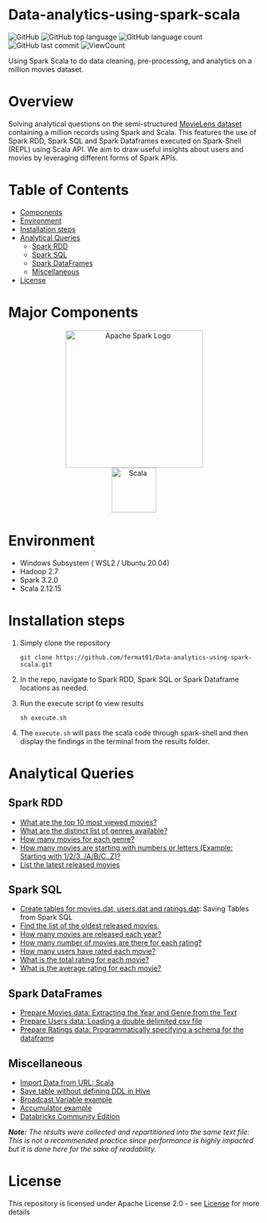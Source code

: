 # Data-analytics-using-spark-scala

![GitHub](https://img.shields.io/github/license/fermat01/Data-analytics-using-spark-scala?style=flat)
![GitHub top language](https://img.shields.io/github/languages/top/fermat01/Data-analytics-using-spark-scala?style=flat)
![GitHub language count](https://img.shields.io/github/languages/count/fermat01/Data-analytics-using-spark-scala?style=flat)
![GitHub last commit](https://img.shields.io/github/last-commit/fermat01/Data-analytics-using-spark-scala?style=flat)
![ViewCount](https://views.whatilearened.today/views/github/fermat01/Data-analytics-using-spark-scala.svg?cache=remove)

 
 Using Spark Scala to do data cleaning, pre-processing, and analytics on a million movies dataset.

 
# Overview
Solving analytical questions on the semi-structured [MovieLens dataset](https://grouplens.org/datasets/movielens/1m/) containing a million records using Spark and Scala. This features the use of Spark RDD, Spark SQL and Spark Dataframes executed on Spark-Shell (REPL) using Scala API. We aim to draw useful insights about users and movies by leveraging different forms of Spark APIs.

# Table of Contents
* [Components](https://github.com/fermat01/Data-analytics-using-spark-scala#Major-Components)
* [Environment](https://github.com/fermat01/Data-analytics-using-spark-scala#Environment)
* [Installation steps](https://github.com/fermat01/Data-analytics-using-spark-scala#Installation-steps)
* [Analytical Queries](https://github.com/fermat01/Data-analytics-using-spark-scala#Analytical-Queries)
	- [Spark RDD](https://github.com/fermat01/Data-analytics-using-spark-scala#Spark-RDD)
	- [Spark SQL](https://github.com/fermat01/Data-analytics-using-spark-scala#Spark-SQL)
	- [Spark DataFrames](https://github.com/fermat01/Data-analytics-using-spark-scala#Spark-DataFrames)
	- [Miscellaneous](https://github.com/fermat01/Data-analytics-using-spark-scala#Miscellaneous)
* [License](https://github.com/fermat01/Data-analytics-using-spark-scala#License)

# Major Components

<p align="center">
	<a href="#">
		<img src="https://upload.wikimedia.org/wikipedia/commons/f/f3/Apache_Spark_logo.svg" alt="Apache Spark Logo" title="Apache Spark" width=275 hspace=80 />
	</a>
	<a href="#">
		<img src="https://raw.githubusercontent.com/Thomas-George-T/Thomas-George-T/master/assets/scala.svg" alt="Scala" title="Scala" width ="90" />
	</a>
</p>

# Environment
* Windows Subsystem ( WSL2 / Ubuntu 20.04) 
* Hadoop 2.7
* Spark 3.2.0
* Scala 2.12.15

# Installation steps

1. Simply clone the repository
	```
	git clone https://github.com/fermat01/Data-analytics-using-spark-scala.git
	```
2. In the repo, navigate to Spark RDD, Spark SQL or Spark Dataframe locations as needed.

3. Run the execute script to view results
	```
	sh execute.sh
	```
4. The `execute.sh` will pass the scala code through spark-shell and then display the findings in the terminal from the results folder.

# Analytical Queries

## Spark RDD
- [What are the top 10 most viewed movies?](/Spark_RDD/Top_10_Most_Viewed_Movies/)
- [What are the distinct list of genres available?](/Spark_RDD/Distinct_Genres/)
- [How many movies for each genre?](Spark_RDD/Movies_in_each_genre/)
- [How many movies are starting with numbers or letters (Example: Starting with 1/2/3../A/B/C..Z)?](Spark_RDD/Movies_starting_with_Letters_or_Numbers/)
- [List the latest released movies](Spark_RDD/Latest_movies/)

## Spark SQL
- [Create tables for movies.dat, users.dat and ratings.dat](/Spark_SQL/sparkdatalake/): Saving Tables from Spark SQL
- [Find the list of the oldest released movies.](/Spark_SQL/list_of_the_oldest_movies/)
- [How many movies are released each year?](/Spark_SQL/movies_each_year/)
- [How many number of movies are there for each rating?](/Spark_SQL/movies_per_rating/)
- [How many users have rated each movie?](Spark_SQL/num_users_per_movie)
- [What is the total rating for each movie?](Spark_SQL/total_rating_per_movie/) 
- [What is the average rating for each movie?](Spark_SQL/average_rating_per_movie/)

## Spark DataFrames
- [Prepare Movies data: Extracting the Year and Genre from the Text](Spark_DataFrames/prepare_movies_dat)
- [Prepare Users data: Loading a double delimited csv file](Spark_DataFrames/prepare_users_dat)
- [Prepare Ratings data: Programmatically specifying a schema for the dataframe](Spark_DataFrames/prepare_ratings_dat)

## Miscellaneous
- [Import Data from URL: Scala](/Miscellaneous/Import-File-From-URL)
- [Save table without defining DDL in Hive](/Miscellaneous/Save-Table-Without-Explicit-DDL)
- [Broadcast Variable example](/Miscellaneous/Broadcast-variable)
- [Accumulator example](/Miscellaneous/Accumulator-Example)
- [Databricks Community Edition](https://community.cloud.databricks.com/login.html)

_**Note:** The results were collected and repartitioned into the same text file: This is not a recommended practice since performance is highly impacted but it is done here for the sake of readability._



# License
This repository is licensed under Apache License 2.0 - see [License](LICENSE.md) for more details

